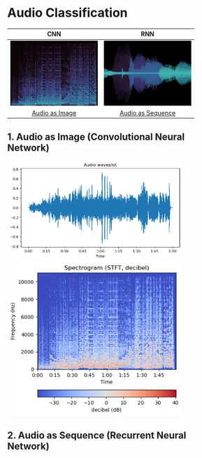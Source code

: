 # Audio Classification


|CNN | RNN  | 
|:---:|:---:|
| <img src="media/thumbnail_spectrogram.png" width=200px> | <img src="media/thumbnail_waveplot.png" width=200px> |
| [Audio as Image](#audio-as-image-cnn) | [Audio as Sequence](#audio-as-sequence-rnn) |


## 1. Audio as Image (Convolutional Neural Network)


 <img src="media/waveplot.png" width=400px> 
 
 <img src="media/spectrogram.png" width=400px> 

## 2. Audio as Sequence (Recurrent Neural Network)
